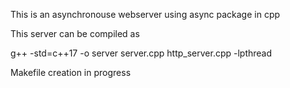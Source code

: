 This is an asynchronouse webserver using async package in cpp

This server can be compiled as

g++ -std=c++17 -o server server.cpp http_server.cpp -lpthread

Makefile creation in progress